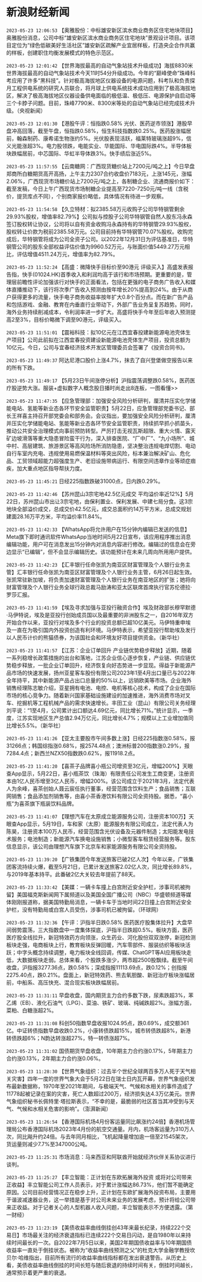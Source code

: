 # 新浪财经新闻
`2023-05-23 12:06:53` 【奥雅股份：中标雄安新区滨水商业商务区住宅地块项目】奥雅股份消息，公司中标“雄安新区滨水商业商务区住宅地块”景观设计项目。该项目定位为“绿色低碳美好生活社区”雄安新区疏解产业宜居样板，打造央企合作共赢的样板，创建职住均衡发展模式的特色示范区。

`2023-05-23 12:01:42` 【世界海拔最高的自动气象站技术升级成功】海拔8830米世界海拔最高的自动气象站技术今天11时54分升级成功。今年的“巅峰使命”珠峰科考应用了许多“黑科技”。针对极高海拔地区仪器设备的电源问题，科考队和负责探月工程供电系统的研究人员联合，将月球上供电系统技术成功应用到了极高海拔地区，解决了极高海拔地区仪器设备供电面临的极低温、极低压、电源保护自启动等三个卡脖子问题。目前，珠峰7790米、8300米等处的自动气象站已经完成技术升级。（央视新闻）

`2023-05-23 12:01:30` 【港股午评：恒指跌0.58% 光伏、医药逆市领涨】港股早盘冲高回落，截至午盘，恒指跌0.58%，恒生科技指数跌0.25%。医药股涨幅居前，翰森制药、康希诺生物涨约5%。光伏股表现活跃，福莱特玻璃涨超9%，信义光能涨超3%。电力股领跌，电能实业、华能国际、华电国际跌4%。半导体板块跌幅居前，中芯国际、华虹半导体跌3%。快手绩后涨近5%。

`2023-05-23 11:57:55` 【云南糖网：广西现货糖价站上7200元/吨之上】今日早盘郑商所白糖期货高开高扬，上午主力2307合约收盘价7183元，上涨145元，涨幅2.06%，广西现货市场糖价站上7200元/吨之上，各制糖企业、流通商报价如下：截至发稿，今日上午广西现货市场制糖企业提高至7220-7250元/吨一线（含税价，提货库点不同），个别商家报价略低，具体情况有待进一步观察。

`2023-05-23 11:54:58` 【久立特材：拟2385.58万元收购子公司华特钢管剩余29.93%股权，增值率82.79%】公司拟与控股子公司华特钢管自然人股东冯永森签订股权转让协议，公司将以自有资金收购冯永森持有的华特钢管29.93%股权，股权转让价款为税前2385.58万元。公司目前持有华特钢管70.07%股权。收购完成后，华特钢管将成为公司全资子公司。以2022年12月31日为评估基准日，华特钢管公司的股东全部权益评估价值为9960.52万元，与账面价值5449.27万元相比，评估增值4511.24万元，增值率为82.79%。

`2023-05-23 11:52:24` 【高盛：微降快手目标价至90港元 评级买入】高盛发表报告指，快手(01024.HK)首季收入和利润均高于该行和市场预期。更重要的是，管理层前瞻性评论加强该行对快手的正面看法，包括在更强的电子商务广告收入和媒体直播推动下，该行将次季广告收入预测由按年增长20%提高到24%。由于从商户获得更多的流量，快手电子商务收益率按年扩大0.8个百分点。而在新广告产品和包括游戏、金融、教育在内垂直行业带动下，外部广告业务呈复苏趋势。同时，海外业务持续削减成本，令利润率进一步扩大。高盛将快手今年至后年收入预测提高2至3%，目标价略微下调至90港元，评级买入。

`2023-05-23 11:51:01` 【震裕科技：拟10亿元在江西宜春投建新能源电池壳体生产项目】公司此前拟在江西宜春投资建设新能源电池壳体生产项目，投资总额为10亿元。今日，公司与宜春经济技术开发区管理委员会签署了《投资合同书》。

`2023-05-23 11:49:37` 阿达尼港口股价上涨4.7%，抹去了自兴登堡做空报告以来的所有下跌。

`2023-05-23 11:49:17` 【5月23日午间涨停分析】沪指震荡调整跌0.58%，医药医疗股逆势大涨。服装+虚拟数字人概念股日播时尚走出8连板，一图看懂>>

`2023-05-23 11:47:35` 【应急管理部：加强安全风险分析研判，厘清并压实化学储能电站、氢能等新业态各环节安全监管职责】5月22日，应急管理部党委书记、部长王祥喜主持召开部党委会和部务会。会议指出，要加强安全风险分析研判，厘清并压实化学储能电站、氢能等新业态各环节安全监管职责，持续抓早抓小抓苗头，推动公共安全治理模式向事前预防转型。严厉打击无视瓦斯超限、重大火情、露天矿边坡滑落等重大隐患冒险蛮干行为，深入排查医院、“厂中厂”、“九小场所”、城中村、高层建筑、旅游景区等高风险场所消防隐患，坚决整治违规电焊切割、电动自行车室内充电、违规使用易燃保温材料等突出风险，标本兼治解决矿山、危化品、工贸领域超能力超强度生产、老旧设施带病运行、有限空间违章作业等顽症痼疾，加大重点地区指导帮扶力度。

`2023-05-23 11:45:21` 日经225指数跌破31000点，日内跌0.29%。

`2023-05-23 11:42:46` 【苏州昆山3宗宅地42.5亿元成交 平均溢价率近12%】5月22日，苏州昆山市出让3宗宅地，由保利置业、保利发展、中建七局分食。这3宗地块全部溢价成交，总成交价42.5亿元，成交总面积约14万平方米，总成交规划建面28.16万平方米，平均溢价率11.84%。

`2023-05-23 11:42:33` 【WhatsApp将允许用户在15分钟内编辑已发送的信息】Meta旗下即时通讯软件WhatsApp当地时间5月22日宣布，该应用程序推出消息编辑功能，用户可在消息发出15分钟内对消息内容进行修改。编辑过的信息会在旁边显示“已编辑”，但不会显示编辑历史。该功能预计在未来几周向所用用户提供。

`2023-05-23 11:42:23` 【汇丰银行任命张凯为南亚区财富管理及个人银行业务主管】汇丰银行任命张凯为南亚区财富管理及个人银行业务主管，6月26日起生效。张凯常驻新加坡，将负责加速财富管理及个人银行业务在南亚地区的扩张；她将向财富管理及个人银行业务全球行政总裁马励涛和亚太区联席首席执行官苏伦德拉·罗莎汇报。

`2023-05-23 11:41:59` 【埃及寻求加强与亚投行融资合作】埃及财政部长穆罕默德·马伊特说，埃及是亚投行创始成员国以及最重要的非洲股东之一，自2016年双方开始合作以来，亚投行对埃及多个行业的投资总额已超10亿美元。马伊特重申埃及一直在为吸引国内外投资创造有利环境。马伊特表示，希望亚投行帮助埃及发行以人民币计价的熊猫债券，为该国社会和环境友好项目提供资金。（新华社）

`2023-05-23 11:41:57` 【江苏：企业订单回升 产业链优势稳步释放】近期，随着一系列稳增长政策措施的出台和落地，江苏企业信心逐步恢复，产业链、供应链优势稳步释放，一批企业订单回升，经济恢复向好态势进一步显现。得益于新能源产品市场的快速发展，扬州亚星客车股份有限公司2023年1至4月出口量已与2022年全年持平，其中新能源产品占出口总量的50%以上，远销欧美等市场。企业海外销售经理陈志敏介绍，亚星拥有电池、电控、电机等核心技术，构成了企业在国际市场的核心竞争力。随着新兴国家基础设施建设的加速推进，海外消费市场对叉车、挖掘机等工程机械产品的需求快速增长。丰田工业（昆山）有限公司关务经理刘平说：“1至4月，公司累计出口额达4.69亿元，同比增长71%。”统计显示，一季度，江苏实现地区生产总值2.94万亿元，同比增长4.7%；规模以上工业增加值同比增长5.5%。（新华社）

`2023-05-23 11:41:26` 【亚太主要股市午间多数上涨】日经225指数涨0.58%，报31266点；韩国综指涨0.68%，报2574.48点；澳洲标普200指数涨0.29%，报7284.4点；新西兰NZX50指数跌0.62%，报11918.2点。

`2023-05-23 11:41:20` 【喜茶子品牌喜小瓶公司增资至3亿元，增幅200%】天眼查App显示，5月22日，喜小瓶茶饮（珠海）有限责任公司发生工商变更，注册资本由1亿人民币增至3亿人民币，增幅200%。该公司成立于2021年3月，法定代表人为余峰，喜茶创始人聂云宸任执行董事，经营范围含饮料生产；食品销售；互联网销售；食品添加剂销售等，由喜小茶香港饮料有限公司全资持股。据悉，“喜小瓶”为喜茶旗下瓶装饮料品牌。

`2023-05-23 11:41:07` 【理想汽车在太原成立能源服务公司，注册资本100万】天眼查App显示，5月19日，车和家（太原）能源服务有限公司成立，法定代表人为陈昊，注册资本100万人民币，经营范围含光伏设备及元器件制造；太阳能发电技术服务；电池制造；新能源汽车换电设施销售；小微型客车租赁经营服务等。股东信息显示，该公司由理想汽车旗下北京车和家能源服务有限公司全资持股。

`2023-05-23 11:39:20` 【广铁集团今年发送旅客已破2亿人次】今年以来，广铁集团客流持续火爆，截至5月21日，已累计发送旅客2.02亿人次，同比增长89.8%，与2019年基本持平。此番破2亿大关较去年提前了88天。

`2023-05-23 11:33:42` 【美媒：一辆卡车撞上白宫附近安全护栏，涉事司机被拘留】美国福克斯新闻网下属频道以及美国全国广播公司（NBC）华盛顿频道等媒体刚刚报道称，据美国特勤局消息，一辆卡车于当地时间22日撞上白宫附近安全护栏，没有特勤局或白宫人员受伤，涉事司机已被拘留。（环球网）

`2023-05-23 11:32:36` 【午评：沪指半日跌0.58% 医药医疗股集体拉升】大盘早间弱势震荡，三大指数盘中一度集体探底，沪指半日跌超0.5%。板块方面，医药医疗股全线拉升，新冠特效药方向领涨，众生药业、河化股份双双涨停，新冠检测板块走强，电商板块上行，教育板块反弹回暖，汽车零部件、服装纺织等板块活跃；中字头概念持续调整，电力板块全线回调，传媒、ChatGPT等AI应用板块走低，大数据板块走弱。总体来看，个股跌多涨少，两市超2500股飘绿。截至午间收盘，沪指报3277.36点，跌0.58%；深成指报11113.69点，跌0.12%；创指报2275.40点，跌0.21%。盘面上，新冠特效药、熊去氧胆酸、新冠治疗板块涨幅居前，中船系、高压快充、混合现实板块跌幅居前。

`2023-05-23 11:31:11` 早盘收盘，国内期货主力合约多数下跌，尿素跌超3%，苯乙烯（EB）、液化石油气（LPG）、菜油、铁矿、玻璃、纯碱跌超2%。涨幅方面，菜粕、白糖涨超2%。

`2023-05-23 11:31:08` 科创50指数早盘收报1024.95点，跌0.69%，成交额361亿。中证转债指数早盘收跌0.2%，小康转债跌超15%，城市转债跌超8%，新港转债跌超6%；N韵达转涨超27%，特一转债涨超7%。

`2023-05-23 11:31:02` 国债期货早盘收盘，10年期主力合约涨0.17%，5年期主力合约涨0.13%，2年期主力合约涨0.06%。

`2023-05-23 11:28:30` 【世界气象组织：过去半个世纪全球两百多万人死于天气相关灾害】四年一度的世界气象大会于5月22日在瑞士日内瓦开幕，世界气象组织发布最新数据称，1970年至2021年期间，与极端天气、气候和水相关的事件造成了11778起被记录在案的灾害，死亡人数超过200万，经济损失达4.3万亿美元。世界气象组织秘书长佩特里·塔拉斯表示，“不幸的是，最脆弱的社区首当其冲受到与天气、气候和水相关危害的影响”。（澎湃新闻）

`2023-05-23 11:26:54` 【香港国际机场4月份客运量同比飙涨约24倍】香港机场管理局公布香港国际机场2023年4月份的航空交通量。月内，机场客运量为310万人次，同比飚升约24倍。与去年同月相比，飞机起降量增加逾一倍至21545架次，货运量则减少7.7%至347000公吨。

`2023-05-23 11:25:31` 市场消息：马来西亚和阿联酋开始就经济伙伴关系协议进行谈判。

`2023-05-23 11:25:27` 【丰立智能：正计划在东欧拓展海外投资 或将对公司带来正收益】丰立智能公司工作人员表示，对于累计涨幅达86.73%，他们暂不能确定原因。公司目前经营情况正在稳步上升，正计划在东欧扩展海外投资布局，主要用于谐波减速器业务，这一举措是基于对公司未来业务的发展考虑，预计将给公司带来正收益。对于记者关心的人型机器人收入问题，丰立智能表示不方便透露。（第一财经）

`2023-05-23 11:23:19` 【美债收益率曲线倒挂创43年来最长纪录，持续222个交易日】市场最关注的经济衰退指标已连续222个交易日闪动，是自1980年以来持续时间最长的一次。自2022年7月5日以来，美国2年期国债收益率与10年期国债收益率一直处于倒挂状态。被称为“收益率曲线预测之父”的杜克大学金融学教授坎贝尔·哈维指出，目前所有流行的收益率曲线指标都在发出衰退警告。从历史上看，美债收益率曲线倒挂的时间长短与随后衰退的持续时间有关，倒挂时间越长，通常预示着更严重的衰退。

